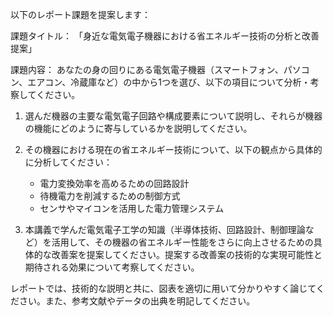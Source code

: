 以下のレポート課題を提案します：

課題タイトル：
「身近な電気電子機器における省エネルギー技術の分析と改善提案」

課題内容：
あなたの身の回りにある電気電子機器（スマートフォン、パソコン、エアコン、冷蔵庫など）の中から1つを選び、以下の項目について分析・考察してください。

1. 選んだ機器の主要な電気電子回路や構成要素について説明し、それらが機器の機能にどのように寄与しているかを説明してください。

2. その機器における現在の省エネルギー技術について、以下の観点から具体的に分析してください：
   - 電力変換効率を高めるための回路設計
   - 待機電力を削減するための制御方式
   - センサやマイコンを活用した電力管理システム

3. 本講義で学んだ電気電子工学の知識（半導体技術、回路設計、制御理論など）を活用して、その機器の省エネルギー性能をさらに向上させるための具体的な改善案を提案してください。提案する改善案の技術的な実現可能性と期待される効果について考察してください。

レポートでは、技術的な説明と共に、図表を適切に用いて分かりやすく論じてください。また、参考文献やデータの出典を明記してください。